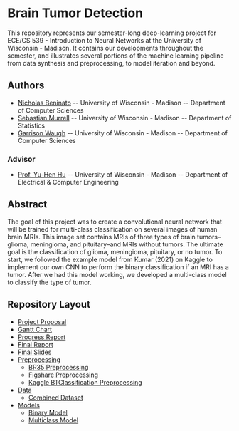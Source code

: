 # Brain Tumor Detection

This repository represents our semester-long deep-learning project for ECE/CS 539 - Introduction to Neural Networks at the University of Wisconsin - Madison. It contains our developments throughout the semester, and illustrates several portions of the machine learning pipeline from data synthesis and preprocessing, to model iteration and beyond.

## Authors

- [Nicholas Beninato](https://github.com/beninato8) -- University of Wisconsin - Madison -- Department of Computer Sciences
- [Sebastian Murrell](https://github.com/sebastianmurrell) -- University of Wisconsin - Madison -- Department of Statistics
- [Garrison Waugh](https://github.com/gwaugh39) -- University of Wisconsin - Madison -- Department of Computer Sciences

### Advisor

- [Prof. Yu-Hen Hu](https://directory.engr.wisc.edu/ece/Faculty/Hu_Yu-hen/) -- University of Wisconsin - Madison -- Department of Electrical & Computer Engineering

## Abstract

The goal of this project was to create a convolutional neural network that will be trained for multi-class classification on several images of human brain MRIs. This image set contains MRIs of three types of brain tumors–glioma, meningioma, and pituitary–and MRIs without tumors. The ultimate goal is the classification of glioma, meningioma, pituitary, or no tumor. To start, we followed the example model from Kumar (2021) on Kaggle to implement our own CNN to perform the binary classification if an MRI has a tumor. After we had this model working, we developed a multi-class model to classify the type of tumor.

## Repository Layout

- [Project Proposal](./project_proposal.pdf)
- [Gantt Chart](./gantt_chart.pdf)
- [Progress Report](./progress_report.pdf)
- [Final Report](./final_report.pdf)
- [Final Slides](./final_slides.pdf)
- [Preprocessing](./preprocessing/)
  - [BR35 Preprocessing](./preprocessing/preprocessing_br35.ipynb)
  - [Figshare Preprocessing](./preprocessing/preprocessing_figshare_conversion.ipynb)
  - [Kaggle BTClassification Preprocessing](preprocessing/preprocessing_kaggle_btclassification.ipynb)
- [Data](./data/)
  - [Combined Dataset](data/combined.csv)
- [Models](./models/)
  - [Binary Model](./models/Binary_Model_GPU.ipynb)
  - [Multiclass Model](./models/Multiclass_Model_GPU.ipynb)
